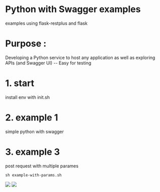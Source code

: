 # Python with Swagger examples

examples using flask-restplus and flask 

# Purpose : 

Developing a Python service to host any application as well as exploring APIs (and Swagger UI) -- Easy for testing

# 1. start 

install env with init.sh

# 2. example 1

simple python with swagger

# 3. example 3

post request with multiple parames

```
sh example-with-params.sh
```


<img src='/blob/master/screenshots/run.jpg?raw=true'>

<img src='/blob/master/screenshots/flask-swagger-demo.jpg?raw=true'>